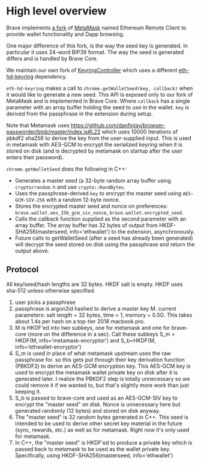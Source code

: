 # High level overview

Brave implements [a fork](https://github.com/brave/ethereum-remote-client) of [MetaMask](https://github.com/MetaMask/metamask-extension) named Ethereum Remote Client to provide wallet functionality and Dapp browsing.

One major difference of this fork, is the way the seed key is generated. In particular it uses 24-word BIP39 format. The way the seed is generated differs and is handled by Brave Core.

We maintain our own fork of [KeyringController](https://github.com/brave/KeyringController) which uses a different [eth-hd-keyring](https://github.com/brave/eth-hd-keyring) dependency.

`eth-hd-keyring` makes a call to `chrome.getWalletSeed(key, callback)` when it would like to generate a new seed.
This API is exposed only to our fork of MetaMask and is implemented in Brave Core.  Where `callback` has a single parameter with an array buffer holding the seed to use in the wallet. `key` is derived from the passphrase in the extension during setup.

Note that Metamask uses https://github.com/danfinlay/browser-passworder/blob/master/index.js#L22 which uses 10000 iterations of pbkdf2 sha256 to derive the key from the user-supplied input. This is used in metamask with AES-GCM to encrypt the serialized keyring when it is stored on disk (and is decrypted by metamask on startup after the user enters their password).

`chrome.getWalletSeed` does the following in C++:

- Generates a master seed (a 32-byte random array buffer using `crypto/random.h` and use `crypto::RandBytes`.
- Uses the passphrase-derived `key` to encrypt the master seed using `AES-GCM-SIV-256` with a random 12-byte nonce.
- Stores the encrypted master seed and nonce on preferences: `brave.wallet.aes_256_gcm_siv_nonce`, `brave.wallet.encrypted_seed`.
- Calls the callback function supplied as the second parameter with an array buffer. The array buffer has 32 bytes of output from HKDF-SHA256(masterseed, info='ethwallet') to the extension, asynchronously.
- Future calls to getWalletSeed (after a seed has already been generated) will decrypt the seed stored on disk using the passphrase and return the output above.


## Protocol

All key/seed/hash lengths are 32 bytes. HKDF salt is empty. HKDF uses sha-512 unless otherwise specified.

1. user picks a passphrase
2. passphrase is argon2id hashed to derive a master key M. current parameters: salt length = 32 bytes, time = 1, memory = 0.5G. This takes about 1.4s per hash on a top-tier 2018 macbook pro.
3. M is HKDF'ed into two subkeys, one for metamask and one for brave-core (more on the difference in a sec). Call these subkeys S_m = HKDF(M, info=’metamask-encryptor’) and S_b=HKDF(M, info=’ethwallet-encryptor’)
4. S_m is used in place of what metamask upstream uses the raw passphrase for. so this gets put through their key derivation function (PBKDF2) to derive an AES-GCM encryption key. This AES-GCM key is used to encrypt the metamask wallet private key on disk after it is generated later. I realize the PBKDF2 step is totally unnecessary so we could remove it if we wanted to, but that's slightly more work than just keeping it.
5. S_b is passed to brave-core and used as an AES-GCM-SIV key to encrypt the "master seed" on disk. Nonce is unnecessary here but generated randomly (12 bytes) and stored on disk anyway.
6. The "master seed" is 32 random bytes generated in C++. This seed is intended to be used to derive other secret key material in the future (sync, rewards, etc.) as well as for metamask. Right now it's only used for metamask.
7. In C++, the "master seed" is HKDF'ed to produce a private key which is passed back to metamask to be used as the wallet private key. Specifically, using HKDF-SHA256(masterseed, info='ethwallet') 
